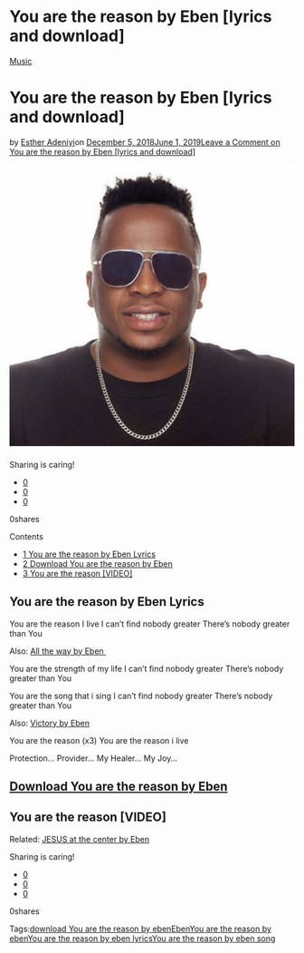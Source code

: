 # You are the reason by Eben [lyrics and download]

[Music](https://estheradeniyi.com/category/music/)
# You are the reason by Eben [lyrics and download]

by [Esther Adeniyi](https://estheradeniyi.com/author/esther-adeniyi/)on [December 5, 2018June 1, 2019](https://estheradeniyi.com/you-are-the-reason-by-eben-lyrics-download/)[Leave a Comment on You are the reason by Eben [lyrics and download]](https://estheradeniyi.com/you-are-the-reason-by-eben-lyrics-download/#respond)

![You are the reason by Eben](images\You-are-the-reason-by-eben.png)

Sharing is caring!

- [0](https://www.facebook.com/sharer/sharer.php?u=https%3A%2F%2Festheradeniyi.com%2Fyou-are-the-reason-by-eben-lyrics-download%2F&amp;t=You%20are%20the%20reason%20by%20Eben%20%5Blyrics%20and%20download%5D)
- [0](https://twitter.com/intent/tweet?text=You%20are%20the%20reason%20by%20Eben%20%5Blyrics%20and%20download%5D&amp;url=https%3A%2F%2Festheradeniyi.com%2Fyou-are-the-reason-by-eben-lyrics-download%2F)
- [0](#)

0shares

Contents

- [1 You are the reason by Eben Lyrics](#You_are_the_reason_by_Eben_Lyrics)
- [2 Download You are the reason by Eben](#Download_You_are_the_reason_by_Eben)
- [3 You are the reason [VIDEO]](#You_are_the_reason_VIDEO)

## You are the reason by Eben Lyrics

You are the reason I live
 I can&#x2019;t find nobody greater
 There&#x2019;s nobody greater than You

Also: [All the way by Eben&#xA0;](https://estheradeniyi.com/all-way-by-eben-lyrics-mp3-download/)

You are the strength of my life
 I can&#x2019;t find nobody greater
 There&#x2019;s nobody greater than You

You are the song that i sing
 I can&#x2019;t find nobody greater
 There&#x2019;s nobody greater than You

Also: [Victory by Eben](https://estheradeniyi.com/victory-eben-lyrics-download/)

You are the reason (x3)
 You are the reason i live

Protection&#x2026;
 Provider&#x2026;
 My Healer&#x2026;
 My Joy&#x2026;

## [Download You are the reason by Eben](https://itunes.apple.com/ng/album/you-are-the-reason/1445539077?i=1445539078&amp;app=music&amp;ign-mpt=uo%3D4)

## You are the reason [VIDEO]

Related: [JESUS at the center by Eben](https://estheradeniyi.com/jesus-at-center-by-eben-lyrics-mp3/)

Sharing is caring!

- [0](https://www.facebook.com/sharer/sharer.php?u=https%3A%2F%2Festheradeniyi.com%2Fyou-are-the-reason-by-eben-lyrics-download%2F&amp;t=You%20are%20the%20reason%20by%20Eben%20%5Blyrics%20and%20download%5D)
- [0](https://twitter.com/intent/tweet?text=You%20are%20the%20reason%20by%20Eben%20%5Blyrics%20and%20download%5D&amp;url=https%3A%2F%2Festheradeniyi.com%2Fyou-are-the-reason-by-eben-lyrics-download%2F)
- [0](#)

0shares

Tags:[download You are the reason by eben](https://estheradeniyi.com/tag/download-you-are-the-reason-by-eben/)[Eben](https://estheradeniyi.com/tag/eben/)[You are the reason by eben](https://estheradeniyi.com/tag/you-are-the-reason-by-eben/)[You are the reason by eben lyrics](https://estheradeniyi.com/tag/you-are-the-reason-by-eben-lyrics/)[You are the reason by eben song](https://estheradeniyi.com/tag/you-are-the-reason-by-eben-song/)